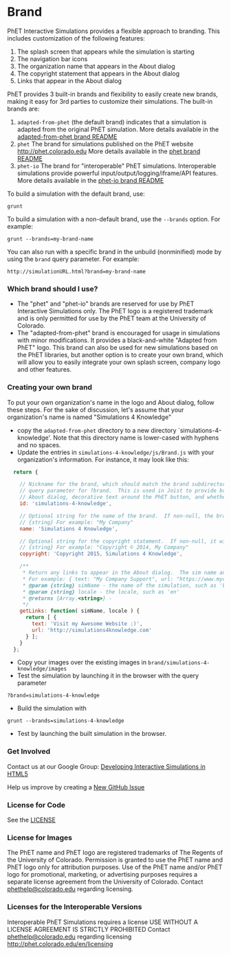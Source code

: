 # Brand

PhET Interactive Simulations provides a flexible approach to branding.  This includes customization of the following 
features:

1. The splash screen that appears while the simulation is starting
2. The navigation bar icons
3. The organization name that appears in the About dialog
4. The copyright statement that appears in the About dialog
5. Links that appear in the About dialog

PhET provides 3 built-in brands and flexibility to easily create new brands, making it easy for 3rd parties to
customize their simulations.  The built-in brands are:

1. `adapted-from-phet` (the default brand) indicates that a simulation is adapted from the original PhET simulation.  More details available in the [adapted-from-phet brand README](adapted-from-phet/README.md)
2. `phet` The brand for simulations published on the PhET website http://phet.colorado.edu More details available in the [phet brand README](phet/README.md)
3. `phet-io` The brand for "interoperable" PhET simulations. Interoperable simulations provide powerful input/output/logging/iframe/API features. More details available in the [phet-io brand README](phet-io/README.md)

To build a simulation with the default brand, use:
```
grunt
```

To build a simulation with a non-default brand, use the `--brands` option. For example:
```
grunt --brands=my-brand-name
```

You can also run with a specific brand in the unbuild (nonminified) mode by using the `brand` query parameter. For example:
```
http://simulationURL.html?brand=my-brand-name
```

### Which brand should I use?
* The "phet" and "phet-io" brands are reserved for use by PhET Interactive Simulations only.  The PhET logo is a registered trademark and is only permitted for use by the PhET team at the University of Colorado.
* The "adapted-from-phet" brand is encouraged for usage in simulations with minor modifications. It provides a black-and-white "Adapted from PhET" logo. This brand can also be used for new simulations based on the PhET libraries, but another option is to create your own brand, which will allow you to easily integrate your own splash screen, company logo and other features.

### Creating your own brand
To put your own organization's name in the logo and About dialog, follow these steps.  For the sake of discussion, let's assume that your organization's name is named "Simulations 4 Knowledge"

* copy the `adapted-from-phet` directory to a new directory `simulations-4-knowledge'.  Note that this directory name is lower-cased with hyphens and no spaces.
* Update the entries in `simulations-4-knowledge/js/Brand.js` with your organization's information. For instance, it may look like this:
```js
  return {

    // Nickname for the brand, which should match the brand subdirectory name, grunt option for --brand as well as the
    // query parameter for ?brand.  This is used in Joist to provide brand-specific logic, such as what to show in the 
    // About dialog, decorative text around the PhET button, and whether to check for updates.
    id: 'simulations-4-knowledge',

    // Optional string for the name of the brand.  If non-null, the brand name will appear in the top of the About dialog
    // {string} For example: "My Company"
    name: 'Simulations 4 Knowledge',

    // Optional string for the copyright statement.  If non-null, it will appear in the About dialog
    // {string} For example: "Copyright © 2014, My Company"
    copyright: 'Copyright 2015, Simulations 4 Knowledge',

    /**
     * Return any links to appear in the About dialog.  The sim name and locale can be used for customization if desired.
     * For example: { text: "My Company Support", url: "https://www.mycompany.com/support" }
     * @param {string} simName - the name of the simulation, such as 'bending-light'
     * @param {string} locale - the locale, such as 'en'
     * @returns {Array.<string>} -
     */
    getLinks: function( simName, locale ) {
      return [ {
        text: 'Visit my Awesome Website :)',
        url: 'http://simulations4knowledge.com'
      } ];
    }
  };
```
* Copy your images over the existing images in `brand/simulations-4-knowledge/images`
* Test the simulation by launching it in the browser with the query parameter
```
?brand=simulations-4-knowledge
```
* Build the simulation with
```
grunt --brands=simulations-4-knowledge
```
* Test by launching the built simulation in the browser.

### Get Involved

Contact us at our Google Group: <a href="http://groups.google.com/forum/#!forum/developing-interactive-simulations-in-html5" target="_blank">Developing Interactive Simulations in HTML5</a>

Help us improve by creating a <a href="http://github.com/phetsims/acid-base-solutions/issues/new" target="_blank">New GitHub Issue</a>

### License for Code
See the <a href="https://github.com/phetsims/acid-base-solutions/blob/master/LICENSE" target="_blank">LICENSE</a>

### License for Images
The PhET name and PhET logo are registered trademarks of The Regents of the
University of Colorado. Permission is granted to use the PhET name and PhET logo
only for attribution purposes. Use of the PhET name and/or PhET logo for promotional,
marketing, or advertising purposes requires a separate license agreement from the
University of Colorado. Contact phethelp@colorado.edu regarding licensing.

### Licenses for the Interoperable Versions
Interoperable PhET Simulations requires a license
USE WITHOUT A LICENSE AGREEMENT IS STRICTLY PROHIBITED
Contact phethelp@colorado.edu regarding licensing
http://phet.colorado.edu/en/licensing
